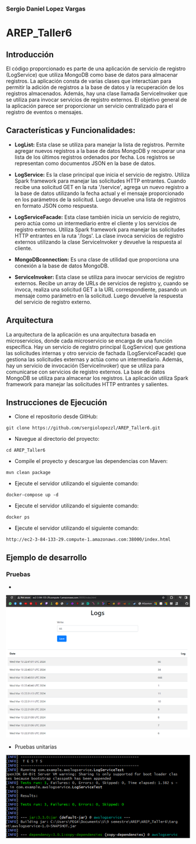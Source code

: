 ### Sergio Daniel Lopez Vargas
# AREP_Taller6

## Introducción

El código proporcionado es parte de una aplicación de servicio de registro (LogService) 
que utiliza MongoDB como base de datos para almacenar registros. La aplicación consta de 
varias clases que interactúan para permitir la adición de registros a la base de datos y 
la recuperación de los registros almacenados. Además, hay una clase llamada ServiceInvoker 
que se utiliza para invocar servicios de registro externos. El objetivo general de la 
aplicación parece ser proporcionar un servicio centralizado para el registro de eventos 
o mensajes.

## Características y Funcionalidades:

* **LogList:** Esta clase se utiliza para manejar la lista de registros. Permite agregar nuevos registros a la base de datos MongoDB y recuperar una lista de los últimos registros ordenados por fecha. Los registros se representan como documentos JSON en la base de datos.

* **LogService:** Es la clase principal que inicia el servicio de registro. Utiliza Spark framework para manejar las solicitudes HTTP entrantes. Cuando recibe una solicitud GET en la ruta '/service', agrega un nuevo registro a la base de datos utilizando la fecha actual y el mensaje proporcionado en los parámetros de la solicitud. Luego devuelve una lista de registros en formato JSON como respuesta.

* **LogServiceFacade:** Esta clase también inicia un servicio de registro, pero actúa como un intermediario entre el cliente y los servicios de registro externos. Utiliza Spark framework para manejar las solicitudes HTTP entrantes en la ruta '/logs'. La clase invoca servicios de registro externos utilizando la clase ServiceInvoker y devuelve la respuesta al cliente.

* **MongoDBconnection:** Es una clase de utilidad que proporciona una conexión a la base de datos MongoDB.

* **ServiceInvoker:** Esta clase se utiliza para invocar servicios de registro externos. Recibe un array de URLs de servicios de registro y, cuando se invoca, realiza una solicitud GET a la URL correspondiente, pasando un mensaje como parámetro en la solicitud. Luego devuelve la respuesta del servicio de registro externo.


## Arquitectura

La arquitectura de la aplicación es una arquitectura basada en microservicios,
donde cada microservicio se encarga de una función específica. Hay un servicio de
registro principal (LogService) que gestiona las solicitudes internas y otro
servicio de fachada (LogServiceFacade) que gestiona las solicitudes externas y
actúa como un intermediario. Además, hay un servicio de invocación (ServiceInvoker)
que se utiliza para comunicarse con servicios de registro externos. La base de datos
MongoDB se utiliza para almacenar los registros. La aplicación utiliza Spark
framework para manejar las solicitudes HTTP entrantes y salientes.



## Instrucciones de Ejecución
* Clone el repositorio desde GitHub:

```
git clone https://github.com/sergiolopezzl/AREP_Taller6.git
```

* Navegue al directorio del proyecto: 

```
cd AREP_Taller6
```

* Compile el proyecto y descargue las dependencias con Maven: 

```
mvn clean package
```

* Ejecute el servidor utilizando el siguiente comando: 

```
docker-compose up -d
```

* Ejecute el servidor utilizando el siguiente comando:

```
docker ps
```

* Ejecute el servidor utilizando el siguiente comando:

```
http://ec2-3-84-133-29.compute-1.amazonaws.com:38000/index.html
```


## Ejemplo de desarrollo

### Pruebas
* 

![prueba1.png](src/main/resources/public/img/prueba1.png)

* Pruebas unitarias

![prueba72.png](src/main/resources/public/img/prueba2.png)







